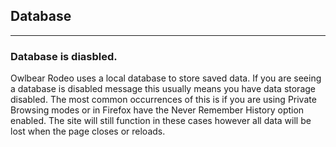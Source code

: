 ## Database

---

### Database is diasbled.

Owlbear Rodeo uses a local database to store saved data. If you are seeing a database is disabled message this usually means you have data storage disabled. The most common occurrences of this is if you are using Private Browsing modes or in Firefox have the Never Remember History option enabled. The site will still function in these cases however all data will be lost when the page closes or reloads.